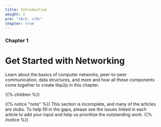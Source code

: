 ```yaml
---
title: Introduction
weight: 1
pre: "<b>1. </b>"
chapter: true
---
```


### Chapter 1

# Get Started with Networking

Learn about the basics of computer networks, peer-to-peer communication, 
data structures, and more and how all these components come together to create libp2p
in this chapter.

{{% children %}}

{{% notice "note" %}}
This section is incomplete, and many of the articles are stubs. To help fill in
the gaps, please see the issues linked in each article to add your input and
help us prioritize the outstanding work.
{{% /notice %}}

